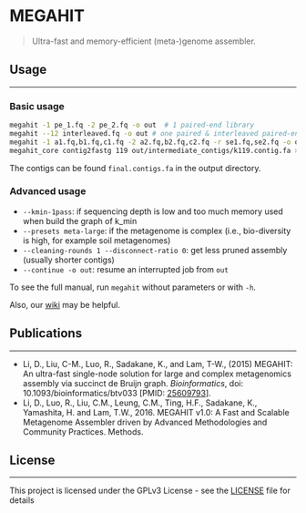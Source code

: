 # MEGAHIT

> Ultra-fast and memory-efficient (meta-)genome assembler.

## Usage
---

### Basic usage
```sh
megahit -1 pe_1.fq -2 pe_2.fq -o out  # 1 paired-end library
megahit --12 interleaved.fq -o out # one paired & interleaved paired-end library
megahit -1 a1.fq,b1.fq,c1.fq -2 a2.fq,b2.fq,c2.fq -r se1.fq,se2.fq -o out # 3 paired-end libraries + 2 SE libraries
megahit_core contig2fastg 119 out/intermediate_contigs/k119.contig.fa > k119.fastg # get FASTG from the intermediate contigs of k=119
```
The contigs can be found `final.contigs.fa` in the output directory.

### Advanced usage
- `--kmin-1pass`: if sequencing depth is low and too much memory used when build the graph of k_min
- `--presets meta-large`: if the metagenome is complex (i.e., bio-diversity is high, for example soil metagenomes)
- `--cleaning-rounds 1 --disconnect-ratio 0`: get less pruned assembly (usually shorter contigs)
- `--continue -o out`: resume an interrupted job from `out`

To see the full manual, run `megahit` without parameters or with `-h`.

Also, our [wiki](https://github.com/voutcn/megahit/wiki) may be helpful.

## Publications
---

-   Li, D., Liu, C-M., Luo, R., Sadakane, K., and Lam, T-W., (2015) MEGAHIT: An ultra-fast single-node solution for large and complex metagenomics assembly via succinct de Bruijn graph. *Bioinformatics*, doi: 10.1093/bioinformatics/btv033 \[PMID: [25609793](http://www.ncbi.nlm.nih.gov/pubmed/25609793)\].
-   Li, D., Luo, R., Liu, C.M., Leung, C.M., Ting, H.F., Sadakane, K., Yamashita, H. and Lam, T.W., 2016. MEGAHIT v1.0: A Fast and Scalable Metagenome Assembler driven by Advanced Methodologies and Community Practices. Methods.

## License
---

This project is licensed under the GPLv3 License - see the [LICENSE](LICENSE) file for details